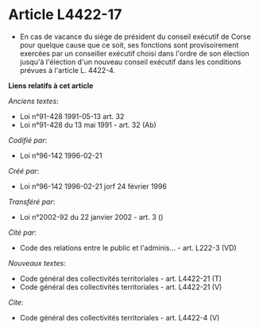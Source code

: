 # Article L4422-17

- En cas de vacance du siège de président du conseil exécutif de Corse pour quelque cause que ce soit, ses fonctions sont
provisoirement exercées par un conseiller exécutif choisi dans l'ordre de son élection jusqu'à l'élection d'un nouveau
conseil exécutif dans les conditions prévues à l'article L. 4422-4.

**Liens relatifs à cet article**

_Anciens textes_:

  - Loi n°91-428 1991-05-13 art. 32
  - Loi n°91-428 du 13 mai 1991 - art. 32 (Ab)

_Codifié par_:

  - Loi n°96-142 1996-02-21

_Créé par_:

  - Loi n°96-142 1996-02-21 jorf 24 février 1996

_Transféré par_:

  - Loi n°2002-92 du 22 janvier 2002 - art. 3 ()

_Cité par_:

  - Code des relations entre le public et l'adminis... - art. L222-3 (VD)

_Nouveaux textes_:

  - Code général des collectivités territoriales - art. L4422-21 (T)
  - Code général des collectivités territoriales - art. L4422-21 (V)

_Cite_:

  - Code général des collectivités territoriales - art. L4422-4 (V)
